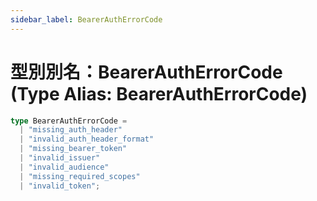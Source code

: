 ```yaml
---
sidebar_label: BearerAuthErrorCode
---
```


# 型別別名：BearerAuthErrorCode (Type Alias: BearerAuthErrorCode)

```ts
type BearerAuthErrorCode = 
  | "missing_auth_header"
  | "invalid_auth_header_format"
  | "missing_bearer_token"
  | "invalid_issuer"
  | "invalid_audience"
  | "missing_required_scopes"
  | "invalid_token";
```
